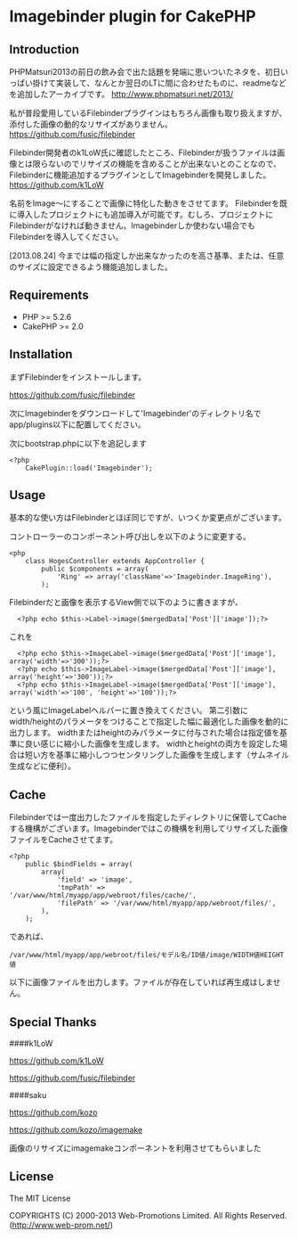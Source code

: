 # Imagebinder plugin for CakePHP

## Introduction

PHPMatsuri2013の前日の飲み会で出た話題を発端に思いついたネタを、初日いっぱい掛けて実装して、なんとか翌日のLTに間に合わせたものに、readmeなどを追加したアーカイブです。
http://www.phpmatsuri.net/2013/

私が普段愛用しているFilebinderプラグインはもちろん画像も取り扱えますが、添付した画像の動的なリサイズがありません。
https://github.com/fusic/filebinder

Filebinder開発者のk1LoW氏に確認したところ、Filebinderが扱うファイルは画像とは限らないのでリサイズの機能を含めることが出来ないとのことなので、Filebinderに機能追加するプラグインとしてImagebinderを開発しました。
https://github.com/k1LoW

名前をImage〜にすることで画像に特化した動きをさせてます。
Filebinderを既に導入したプロジェクトにも追加導入が可能です。むしろ、プロジェクトにFilebinderがなければ動きません。Imagebinderしか使わない場合でもFilebinderを導入してください。

[2013.08.24]
今までは幅の指定しか出来なかったのを高さ基準、または、任意のサイズに設定できるよう機能追加しました。


## Requirements

- PHP >= 5.2.6
- CakePHP >= 2.0

## Installation

まずFilebinderをインストールします。

https://github.com/fusic/filebinder

次にImagebinderをダウンロードして'Imagebinder'のディレクトリ名でapp/plugins以下に配置してください。

次にbootstrap.phpに以下を追記します

    <?php
        CakePlugin::load('Imagebinder');



## Usage

基本的な使い方はFilebinderとほぼ同じですが、いつくか変更点がございます。

コントローラーのコンポーネント呼び出しを以下のように変更する。

	<php
		class HogesController extends AppController {
		    public $components = array(
        		'Ring' => array('className'=>'Imagebinder.ImageRing'),
		    );


Filebinderだと画像を表示するView側で以下のように書きますが、

      <?php echo $this->Label->image($mergedData['Post']['image']);?> 

これを

      <?php echo $this->ImageLabel->image($mergedData['Post']['image'], array('width'=>'300'));?> 
      <?php echo $this->ImageLabel->image($mergedData['Post']['image'], array('height'=>'300'));?> 
      <?php echo $this->ImageLabel->image($mergedData['Post']['image'], array('width'=>'100', 'height'=>'100'));?> 

という風にImageLabelヘルパーに置き換えてください。
第二引数にwidth/heightのパラメータをつけることで指定した幅に最適化した画像を動的に出力します。
widthまたはheightのみパラメータに付与された場合は指定値を基準に良い感じに縮小した画像を生成します。
widthとheightの両方を設定した場合は短い方を基準に縮小しつつセンタリングした画像を生成します（サムネイル生成などに便利）。

## Cache

Filebinderでは一度出力したファイルを指定したディレクトリに保管してCacheする機構がございます。Imagebinderではこの機構を利用してリサイズした画像ファイルをCacheさせてます。

	<?php
	    public $bindFields = array(
    	    array(
        	    'field' => 'image',
        	    'tmpPath' => '/var/www/html/myapp/app/webroot/files/cache/',
        	    'filePath' => '/var/www/html/myapp/app/webroot/files/',
    	    ),
    	);


であれば、

	/var/www/html/myapp/app/webroot/files/モデル名/ID値/image/WIDTH値HEIGHT値

以下に画像ファイルを出力します。ファイルが存在していれば再生成はしません。

## Special Thanks

####k1LoW

https://github.com/k1LoW

https://github.com/fusic/filebinder


####saku

https://github.com/kozo

https://github.com/kozo/imagemake

画像のリサイズにimagemakeコンポーネントを利用させてもらいました

## License

The MIT License

COPYRIGHTS (C) 2000-2013 Web-Promotions Limited. All Rights Reserved. (http://www.web-prom.net/)

